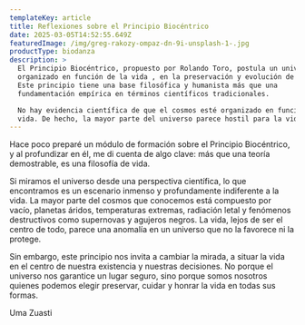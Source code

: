 ```yaml
---
templateKey: article
title: Reflexiones sobre el Principio Biocéntrico
date: 2025-03-05T14:52:55.649Z
featuredImage: /img/greg-rakozy-ompaz-dn-9i-unsplash-1-.jpg
productType: biodanza
description: >
  El Principio Biocéntrico, propuesto por Rolando Toro, postula un universo
  organizado en función de la vida , en la preservación y evolución de la vida.
  Este principio tiene una base filosófica y humanista más que una
  fundamentación empírica en términos científicos tradicionales.

  No hay evidencia científica de que el cosmos esté organizado en función de la
  vida. De hecho, la mayor parte del universo parece hostil para la vida.
---
```

Hace poco preparé un módulo de formación sobre el Principio Biocéntrico, y al profundizar en él, me di cuenta de algo clave: más que una teoría demostrable, es una filosofía de vida.

Si miramos el universo desde una perspectiva científica, lo que encontramos es un escenario inmenso y profundamente indiferente a la vida. La mayor parte del cosmos que conocemos está compuesto por vacío, planetas áridos, temperaturas extremas, radiación letal y fenómenos destructivos como supernovas y agujeros negros. La vida, lejos de ser el centro de todo, parece una anomalía en un universo que no la favorece ni la protege.

Sin embargo, este principio nos invita a cambiar la mirada, a situar la vida en el centro de nuestra existencia y nuestras decisiones. No porque el universo nos garantice un lugar seguro, sino porque somos nosotros quienes podemos elegir preservar, cuidar y honrar la vida en todas sus formas.

Uma Zuasti

